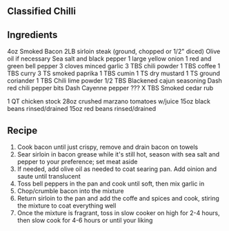 ## Classified Chilli

Ingredients
--
4oz Smoked Bacon
2LB sirloin steak (ground, chopped or 1/2" diced)
Olive oil if necessary
Sea salt and black pepper
1 large yellow onion
1 red and green bell pepper
3 cloves minced garlic
3 TBS chili powder
1 TBS coffee
1 TBS curry
3 TS smoked paprika
1 TBS cumin
1 TS dry mustard
1 TS ground coriander
1 TBS Chili lime powder
1/2 TBS Blackened cajun seasoning
Dash red chili pepper bits
Dash Cayenne pepper
??? X TBS Smoked cedar rub

1 QT chicken stock
28oz crushed marzano tomatoes w/juice
15oz black beans rinsed/drained
15oz red beans rinsed/drained

Recipe
--
1. Cook bacon until just crispy, remove and drain bacon on towels
2. Sear sirloin in bacon grease while it's still hot, season with sea salt and pepper to your preference; set meat aside
3. If needed, add olive oil as needed to coat searing pan. Add oinion and saute until translucent
4. Toss bell peppers in the pan and cook until soft, then mix garlic in
5. Chop/crumble bacon into the mixture
6. Return sirloin to the pan and add the coffe and spices and cook, stiring the mixture to coat everything well
7. Once the mixture is fragrant, toss in slow cooker on high for 2-4 hours, then slow cook for 4-6 hours or until your liking
